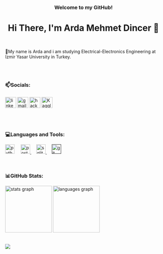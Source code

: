 <div id="header" align="center">
  <h3>Welcome to my GitHub!</h3>
</div>
<h1 align="center">Hi There, I'm Arda Mehmet Dincer 👋</h1>

<br>

<p>📌My name is Arda and i am studying Electrical-Electronics Engineering at Izmir Yasar University in Turkey.</p>

<br>
<br>
<h3 align="left">📫Socials:</h3>

###

<div align="left">
  <a href="https://www.linkedin.com/in/arda-mehmet-dinçer-369a142b4/" target="_blank"><img src="https://img.shields.io/static/v1?message=LinkedIn&logo=linkedin&label=&color=0077B5&logoColor=white&labelColor=&style=for-the-badge" height="35" alt="linkedin logo"/></a>
  <a href="mailto:dincerarda73@gmail.com?" target="_blank"><img src="https://img.shields.io/static/v1?message=Gmail&logo=gmail&label=&color=D14836&logoColor=white&labelColor=&style=for-the-badge" height="35" alt="gmail logo"  /></a>
  <a href="https://www.hackerrank.com/profile/ardamehmetdincer" target="_blank"><img src="https://img.shields.io/static/v1?message=HackerRank&logo=hackerrank&label=&color=2EC866&logoColor=white&labelColor=&style=for-the-badge" height="35" alt="hackerrank logo"  /></a>
  <a href="https://www.kaggle.com/ardamehmetdincer" target="_blank"><img src="https://img.shields.io/static/v1?message=Kaggle&logo=kaggle&label=&color=0080B5&logoColor=white&labelColor=&style=for-the-badge" height="35" alt="Kaggle logo"/></a>
</div>

<br>

<p align="left">
</p>
<br>
<h3 align="left">💻Languages and Tools:</h3>
<div align="left">
  <a href= "https://www.python.org"><img src="https://cdn.simpleicons.org/python/3776AB" height="30" alt="python logo"  /></a>
  <img width="12" />
  <a href="https://www.postgresql.org"><img src="https://cdn.simpleicons.org/postgresql/4169E1" height="30" alt="postgresql logo"  /> </a>
  <img width="12" />
  <a href = "https://www.sqlite.org/index.html"><img src="https://cdn.simpleicons.org/sqlite/003B57" height="30" alt="sqlite logo"  /> </a>
  <img width="12" />
  <a href = ""https://git-scm.com><img src="https://cdn.simpleicons.org/git/F05032" height="30" alt="git logo"  /> </a>
</div>

<br>
<br>

<h3 align="left">📊GitHub Stats:</h3>
<div align="left">
  <img src="https://github-readme-stats.vercel.app/api?username=Arda-Mehmet-Dincer&hide_title=false&hide_rank=false&show_icons=true&include_all_commits=true&count_private=true&disable_animations=false&theme=dracula&locale=en&hide_border=false" height="150" alt="stats graph"  />
  <img src="https://github-readme-stats.vercel.app/api/top-langs?username=Arda-Mehmet-Dincer&locale=en&hide_title=false&layout=compact&card_width=320&langs_count=5&theme=dracula&hide_border=false" height="150" alt="languages graph"  />
</div>
<br>
<br>

<div align="left">
  <img src="https://profile-counter.glitch.me/Arda-Mehmet-Dincer/count.svg?"  />
</div>

